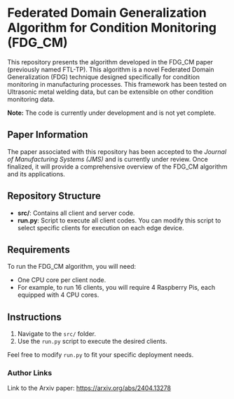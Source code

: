 # Federated Domain Generalization Algorithm for Condition Monitoring (FDG_CM)

This repository presents the algorithm developed in the FDG_CM paper (previously named FTL-TP). This algorithm is a novel Federated Domain Generalization (FDG) technique designed specifically for condition monitoring in manufacturing processes. This framework has been tested on Ultrasonic metal welding data, but can be extensible on other condition monitoring data. 

**Note:** The code is currently under development and is not yet complete.

## Paper Information

The paper associated with this repository has been accepted to the *Journal of Manufacturing Systems (JMS)* and is currently under review. Once finalized, it will provide a comprehensive overview of the FDG_CM algorithm and its applications.

## Repository Structure

- **src/**: Contains all client and server code.
- **run.py**: Script to execute all client codes. You can modify this script to select specific clients for execution on each edge device.

## Requirements

To run the FDG_CM algorithm, you will need:

- One CPU core per client node.
- For example, to run 16 clients, you will require 4 Raspberry Pis, each equipped with 4 CPU cores.

## Instructions

1. Navigate to the `src/` folder.
2. Use the `run.py` script to execute the desired clients.

Feel free to modify `run.py` to fit your specific deployment needs.

### Author Links
Link to the Arxiv paper: 
https://arxiv.org/abs/2404.13278
